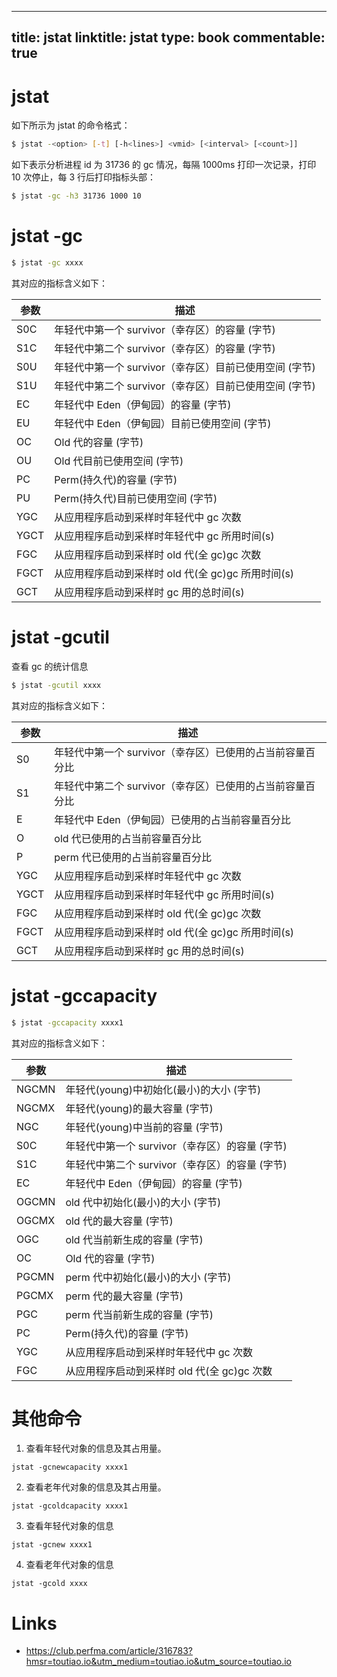 
---
title: jstat
linktitle: jstat
type: book
commentable: true
---

# jstat

如下所示为 jstat 的命令格式：

```sh
$ jstat -<option> [-t] [-h<lines>] <vmid> [<interval> [<count>]]
```

如下表示分析进程 id 为 31736 的 gc 情况，每隔 1000ms 打印一次记录，打印 10 次停止，每 3 行后打印指标头部：

```sh
$ jstat -gc -h3 31736 1000 10
```

# jstat -gc

```sh
$ jstat -gc xxxx
```

其对应的指标含义如下：

| 参数 | 描述                                                   |
| ---- | ------------------------------------------------------ |
| S0C  | 年轻代中第一个 survivor（幸存区）的容量 (字节)         |
| S1C  | 年轻代中第二个 survivor（幸存区）的容量 (字节)         |
| S0U  | 年轻代中第一个 survivor（幸存区）目前已使用空间 (字节) |
| S1U  | 年轻代中第二个 survivor（幸存区）目前已使用空间 (字节) |
| EC   | 年轻代中 Eden（伊甸园）的容量 (字节)                   |
| EU   | 年轻代中 Eden（伊甸园）目前已使用空间 (字节)           |
| OC   | Old 代的容量 (字节)                                    |
| OU   | Old 代目前已使用空间 (字节)                            |
| PC   | Perm(持久代)的容量 (字节)                              |
| PU   | Perm(持久代)目前已使用空间 (字节)                      |
| YGC  | 从应用程序启动到采样时年轻代中 gc 次数                 |
| YGCT | 从应用程序启动到采样时年轻代中 gc 所用时间(s)          |
| FGC  | 从应用程序启动到采样时 old 代(全 gc)gc 次数            |
| FGCT | 从应用程序启动到采样时 old 代(全 gc)gc 所用时间(s)     |
| GCT  | 从应用程序启动到采样时 gc 用的总时间(s)                |

# jstat -gcutil

查看 gc 的统计信息

```sh
$ jstat -gcutil xxxx
```

其对应的指标含义如下：

| 参数 | 描述                                                      |
| ---- | --------------------------------------------------------- |
| S0   | 年轻代中第一个 survivor（幸存区）已使用的占当前容量百分比 |
| S1   | 年轻代中第二个 survivor（幸存区）已使用的占当前容量百分比 |
| E    | 年轻代中 Eden（伊甸园）已使用的占当前容量百分比           |
| O    | old 代已使用的占当前容量百分比                            |
| P    | perm 代已使用的占当前容量百分比                           |
| YGC  | 从应用程序启动到采样时年轻代中 gc 次数                    |
| YGCT | 从应用程序启动到采样时年轻代中 gc 所用时间(s)             |
| FGC  | 从应用程序启动到采样时 old 代(全 gc)gc 次数               |
| FGCT | 从应用程序启动到采样时 old 代(全 gc)gc 所用时间(s)        |
| GCT  | 从应用程序启动到采样时 gc 用的总时间(s)                   |

# jstat -gccapacity

```sh
$ jstat -gccapacity xxxx1
```

其对应的指标含义如下：

| 参数  | 描述                                           |
| ----- | ---------------------------------------------- |
| NGCMN | 年轻代(young)中初始化(最小)的大小 (字节)       |
| NGCMX | 年轻代(young)的最大容量 (字节)                 |
| NGC   | 年轻代(young)中当前的容量 (字节)               |
| S0C   | 年轻代中第一个 survivor（幸存区）的容量 (字节) |
| S1C   | 年轻代中第二个 survivor（幸存区）的容量 (字节) |
| EC    | 年轻代中 Eden（伊甸园）的容量 (字节)           |
| OGCMN | old 代中初始化(最小)的大小 (字节)              |
| OGCMX | old 代的最大容量 (字节)                        |
| OGC   | old 代当前新生成的容量 (字节)                  |
| OC    | Old 代的容量 (字节)                            |
| PGCMN | perm 代中初始化(最小)的大小 (字节)             |
| PGCMX | perm 代的最大容量 (字节)                       |
| PGC   | perm 代当前新生成的容量 (字节)                 |
| PC    | Perm(持久代)的容量 (字节)                      |
| YGC   | 从应用程序启动到采样时年轻代中 gc 次数         |
| FGC   | 从应用程序启动到采样时 old 代(全 gc)gc 次数    |

# 其他命令

1. 查看年轻代对象的信息及其占用量。

```
jstat -gcnewcapacity xxxx1
```

2. 查看老年代对象的信息及其占用量。

```
jstat -gcoldcapacity xxxx1
```

3. 查看年轻代对象的信息

```
jstat -gcnew xxxx1
```

4. 查看老年代对象的信息

```
jstat -gcold xxxx
```

# Links

- https://club.perfma.com/article/316783?hmsr=toutiao.io&utm_medium=toutiao.io&utm_source=toutiao.io

    